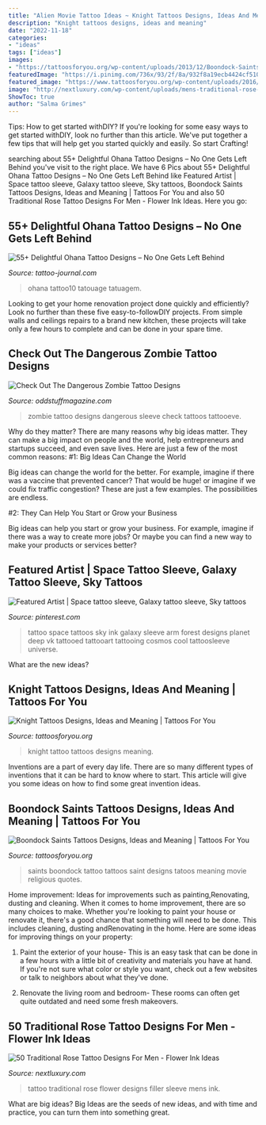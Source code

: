 ```yaml
---
title: "Alien Movie Tattoo Ideas ~ Knight Tattoos Designs, Ideas And Meaning"
description: "Knight tattoos designs, ideas and meaning"
date: "2022-11-18"
categories:
- "ideas"
tags: ["ideas"]
images:
- "https://tattoosforyou.org/wp-content/uploads/2013/12/Boondock-Saints-Tattoo-Ideas.jpg"
featuredImage: "https://i.pinimg.com/736x/93/2f/8a/932f8a19ecb4424cf51058804475dd28--nikita-piercings.jpg"
featured_image: "https://www.tattoosforyou.org/wp-content/uploads/2016/03/Knight-Tattoo-Pictures.jpg"
image: "http://nextluxury.com/wp-content/uploads/mens-traditional-rose-flower-sleeve-tattoo-with-filler-design.jpg"
ShowToc: true
author: "Salma Grimes"
---
```



Tips: How to get started withDIY?
If you're looking for some easy ways to get started withDIY, look no further than this article. We've put together a few tips that will help get you started quickly and easily. So start Crafting!

	

		
searching about 55+ Delightful Ohana Tattoo Designs – No One Gets Left Behind you've visit to the right place. We have 6 Pics about 55+ Delightful Ohana Tattoo Designs – No One Gets Left Behind like Featured Artist | Space tattoo sleeve, Galaxy tattoo sleeve, Sky tattoos, Boondock Saints Tattoos Designs, Ideas and Meaning | Tattoos For You and also 50 Traditional Rose Tattoo Designs For Men - Flower Ink Ideas. Here you go:
		
    
## 55+ Delightful Ohana Tattoo Designs – No One Gets Left Behind

<img loading=lazy src="https://tattoo-journal.com/wp-content/uploads/2016/09/ohana-tattoo10-650x813.jpg" onerror="this.onerror=null;this.src='https://tse3.mm.bing.net/th?id=OIP.n0O4kt3f5_ELqdITDhDu5wHaJQ&amp;pid=15.1';" alt="55+ Delightful Ohana Tattoo Designs – No One Gets Left Behind">

_Source: tattoo-journal.com_

>ohana tattoo10 tatouage tatuagem. 

	

Looking to get your home renovation project done quickly and efficiently? Look no further than these five easy-to-followDIY projects. From simple walls and ceilings repairs to a brand new kitchen, these projects will take only a few hours to complete and can be done in your spare time.

    
## Check Out The Dangerous Zombie Tattoo Designs

<img loading=lazy src="https://oddstuffmagazine.com/wp-content/uploads/2013/08/zombie-tattoo-designs-28-537x800.jpg" onerror="this.onerror=null;this.src='https://tse1.mm.bing.net/th?id=OIP.AuCxEHlpfSaSK2oSQOoxYAHaLC&amp;pid=15.1';" alt="Check Out The Dangerous Zombie Tattoo Designs">

_Source: oddstuffmagazine.com_

>zombie tattoo designs dangerous sleeve check tattoos tattooeve. 

	

Why do they matter?
There are many reasons why big ideas matter. They can make a big impact on people and the world, help entrepreneurs and startups succeed, and even save lives. Here are just a few of the most common reasons:
#1: Big Ideas Can Change the World

Big ideas can change the world for the better. For example, imagine if there was a vaccine that prevented cancer? That would be huge! or imagine if we could fix traffic congestion? These are just a few examples. The possibilities are endless.

#2: They Can Help You Start or Grow your Business

Big ideas can help you start or grow your business. For example, imagine if there was a way to create more jobs? Or maybe you can find a new way to make your products or services better?

    
## Featured Artist | Space Tattoo Sleeve, Galaxy Tattoo Sleeve, Sky Tattoos

<img loading=lazy src="https://i.pinimg.com/736x/93/2f/8a/932f8a19ecb4424cf51058804475dd28--nikita-piercings.jpg" onerror="this.onerror=null;this.src='https://tse2.mm.bing.net/th?id=OIP.KcpoiDdWwHLGu2kMWQMRUgHaLH&amp;pid=15.1';" alt="Featured Artist | Space tattoo sleeve, Galaxy tattoo sleeve, Sky tattoos">

_Source: pinterest.com_

>tattoo space tattoos sky ink galaxy sleeve arm forest designs planet deep vk tattooed tattooart tattooing cosmos cool tattoosleeve universe. 

	

What are the new ideas?
 

    
## Knight Tattoos Designs, Ideas And Meaning | Tattoos For You

<img loading=lazy src="https://www.tattoosforyou.org/wp-content/uploads/2016/03/Knight-Tattoo-Pictures.jpg" onerror="this.onerror=null;this.src='https://tse1.mm.bing.net/th?id=OIP.n1fSROZeJljOqsm9tmJQ-AHaJ4&amp;pid=15.1';" alt="Knight Tattoos Designs, Ideas and Meaning | Tattoos For You">

_Source: tattoosforyou.org_

>knight tattoo tattoos designs meaning. 

	

Inventions are a part of every day life. There are so many different types of inventions that it can be hard to know where to start. This article will give you some ideas on how to find some great invention ideas.

    
## Boondock Saints Tattoos Designs, Ideas And Meaning | Tattoos For You

<img loading=lazy src="https://tattoosforyou.org/wp-content/uploads/2013/12/Boondock-Saints-Tattoo-Ideas.jpg" onerror="this.onerror=null;this.src='https://tse4.mm.bing.net/th?id=OIP.iDGzCZH7sR6yL8CaKxa9QAHaKG&amp;pid=15.1';" alt="Boondock Saints Tattoos Designs, Ideas and Meaning | Tattoos For You">

_Source: tattoosforyou.org_

>saints boondock tattoo tattoos saint designs tatoos meaning movie religious quotes. 

	

Home improvement: Ideas for improvements such as painting,Renovating, dusting and cleaning.
When it comes to home improvement, there are so many choices to make. Whether you're looking to paint your house or renovate it, there's a good chance that something will need to be done. This includes cleaning, dusting andRenovating in the home. Here are some ideas for improving things on your property: 
1. Paint the exterior of your house- This is an easy task that can be done in a few hours with a little bit of creativity and materials you have at hand. If you're not sure what color or style you want, check out a few websites or talk to neighbors about what they've done. 

2. Renovate the living room and bedroom- These rooms can often get quite outdated and need some fresh makeovers.

    
## 50 Traditional Rose Tattoo Designs For Men - Flower Ink Ideas

<img loading=lazy src="http://nextluxury.com/wp-content/uploads/mens-traditional-rose-flower-sleeve-tattoo-with-filler-design.jpg" onerror="this.onerror=null;this.src='https://tse3.mm.bing.net/th?id=OIP.g3EdS_hazzji4QX1AyA9VgHaHa&amp;pid=15.1';" alt="50 Traditional Rose Tattoo Designs For Men - Flower Ink Ideas">

_Source: nextluxury.com_

>tattoo traditional rose flower designs filler sleeve mens ink. 

	

What are big ideas?
Big Ideas are the seeds of new ideas, and with time and practice, you can turn them into something great.

